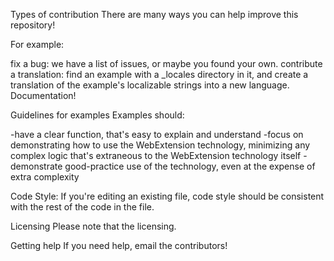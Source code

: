 Types of contribution
There are many ways you can help improve this repository! 

For example:

fix a bug: we have a list of issues, or maybe you found your own.
contribute a translation: find an example with a _locales directory in it, and create a translation of the example's localizable strings into a new language.
Documentation! 

Guidelines for examples
Examples should:

-have a clear function, that's easy to explain and understand
-focus on demonstrating how to use the WebExtension technology, minimizing any complex logic that's extraneous to the WebExtension technology itself
-demonstrate good-practice use of the technology, even at the expense of extra complexity

Code Style: 
If you're editing an existing file, code style should be consistent with the rest of the code in the file. 


Licensing
Please note that the licensing.

Getting help
If you need help, email the contributors! 